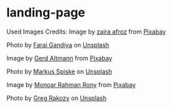 # landing-page

Used Images Credits:
Image by <a href="https://pixabay.com/users/graphicnet-23712291/?utm_source=link-attribution&amp;utm_medium=referral&amp;utm_campaign=image&amp;utm_content=6708187">zaira afroz</a> from <a href="https://pixabay.com/?utm_source=link-attribution&amp;utm_medium=referral&amp;utm_campaign=image&amp;utm_content=6708187">Pixabay</a>

Photo by <a href="https://unsplash.com/@faraixyz?utm_source=unsplash&utm_medium=referral&utm_content=creditCopyText">Farai Gandiya</a> on <a href="https://unsplash.com/s/photos/quantum-computer?utm_source=unsplash&utm_medium=referral&utm_content=creditCopyText">Unsplash</a>

Image by <a href="https://pixabay.com/users/geralt-9301/?utm_source=link-attribution&amp;utm_medium=referral&amp;utm_campaign=image&amp;utm_content=63527">Gerd Altmann</a> from <a href="https://pixabay.com/?utm_source=link-attribution&amp;utm_medium=referral&amp;utm_campaign=image&amp;utm_content=63527">Pixabay</a>

Photo by <a href="https://unsplash.com/@markusspiske?utm_source=unsplash&utm_medium=referral&utm_content=creditCopyText">Markus Spiske</a> on <a href="https://unsplash.com/s/photos/algorithm?utm_source=unsplash&utm_medium=referral&utm_content=creditCopyText">Unsplash</a>

Image by <a href="https://pixabay.com/users/monoar_cgi_artist-2240009/?utm_source=link-attribution&amp;utm_medium=referral&amp;utm_campaign=image&amp;utm_content=1274699">Monoar Rahman Rony</a> from <a href="https://pixabay.com/?utm_source=link-attribution&amp;utm_medium=referral&amp;utm_campaign=image&amp;utm_content=1274699">Pixabay</a>

Photo by <a href="https://unsplash.com/@grakozy?utm_source=unsplash&utm_medium=referral&utm_content=creditCopyText">Greg Rakozy</a> on <a href="https://unsplash.com/s/photos/potential?utm_source=unsplash&utm_medium=referral&utm_content=creditCopyText">Unsplash</a>
